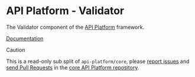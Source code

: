 # API Platform - Validator

The Validator component of the [API Platform](https://api-platform.com) framework.

[Documentation](https://api-platform.com/docs/admin/validation/)

> [!CAUTION]
>
> This is a read-only sub split of `api-platform/core`, please
> [report issues](https://github.com/api-platform/core/issues) and
> [send Pull Requests](https://github.com/api-platform/core/pulls)
> in the [core API Platform repository](https://github.com/api-platform/core).
